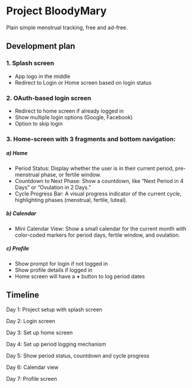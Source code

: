 Project BloodyMary
==================
Plain simple menstrual tracking, free and ad-free.


Development plan
-----------------

### 1. Splash screen
- App logo in the middle
- Redirect to Login or Home screen based on login status

### 2. OAuth-based login screen
- Redirect to home screen if already logged in
- Show multiple login options (Google, Facebook)
- Option to skip login

### 3. Home-screen with 3 fragments and bottom navigation:

##### a) Home
- Period Status: Display whether the user is in their current period, pre-menstrual phase, or fertile window.
- Countdown to Next Phase: Show a countdown, like “Next Period in 4 Days” or “Ovulation in 2 Days.”
- Cycle Progress Bar: A visual progress indicator of the current cycle, highlighting phases (menstrual, fertile, luteal).

##### b) Calendar
- Mini Calendar View: Show a small calendar for the current month with color-coded markers for period days, fertile window, and ovulation.

##### c) Profile
- Show prompt for login if not logged in
- Show profile details if logged in
- Home screen will have a **+** button to log period dates


Timeline
--------
Day 1: Project setup with splash screen

Day 2: Login screen

Day 3: Set up home screen

Day 4: Set up period logging mechanism

Day 5: Show period status, countdown and cycle progress

Day 6: Calendar view

Day 7: Profile screen


